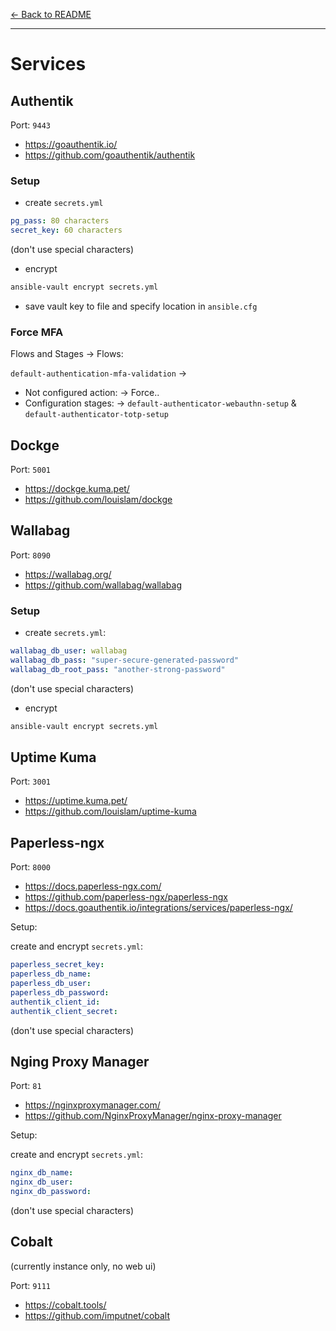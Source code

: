 [← Back to README](../README.md)

---

# Services

## Authentik

Port: `9443`

- https://goauthentik.io/
- https://github.com/goauthentik/authentik

### Setup

- create `secrets.yml`

```yaml
pg_pass: 80 characters
secret_key: 60 characters
```

(don't use special characters)

- encrypt

```bash
ansible-vault encrypt secrets.yml
```

- save vault key to file and specify location in `ansible.cfg`

### Force MFA

Flows and Stages -> Flows:

`default-authentication-mfa-validation` ->

- Not configured action: -> Force..
- Configuration stages: -> `default-authenticator-webauthn-setup` & `default-authenticator-totp-setup`

## Dockge

Port: `5001`

- https://dockge.kuma.pet/
- https://github.com/louislam/dockge

## Wallabag

Port: `8090`

- https://wallabag.org/
- https://github.com/wallabag/wallabag

### Setup

- create `secrets.yml`:

```yaml
wallabag_db_user: wallabag
wallabag_db_pass: "super-secure-generated-password"
wallabag_db_root_pass: "another-strong-password"
```

(don't use special characters)

- encrypt

```bash
ansible-vault encrypt secrets.yml
```

## Uptime Kuma

Port: `3001`

- https://uptime.kuma.pet/
- https://github.com/louislam/uptime-kuma

## Paperless-ngx

Port: `8000`

- https://docs.paperless-ngx.com/
- https://github.com/paperless-ngx/paperless-ngx
- https://docs.goauthentik.io/integrations/services/paperless-ngx/

Setup:

create and encrypt `secrets.yml`:

```yaml
paperless_secret_key:
paperless_db_name:
paperless_db_user:
paperless_db_password:
authentik_client_id:
authentik_client_secret:
```

(don't use special characters)

## Nging Proxy Manager

Port: `81`

- https://nginxproxymanager.com/
- https://github.com/NginxProxyManager/nginx-proxy-manager

Setup:

create and encrypt `secrets.yml`:

```yaml
nginx_db_name:
nginx_db_user:
nginx_db_password:
```

(don't use special characters)

## Cobalt

(currently instance only, no web ui)

Port: `9111`

- https://cobalt.tools/
- https://github.com/imputnet/cobalt
